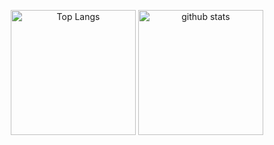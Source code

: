 
<p align="center"> 
  <img alt="Top Langs" height="200px" src="https://github-readme-stats.vercel.app/api?username=reckyy&theme=algolia" />
  <img alt="github stats" height="200px" src="https://github-readme-stats.vercel.app/api/top-langs/?username=reckyy&layout=compact&theme=algolia" />
</p>

